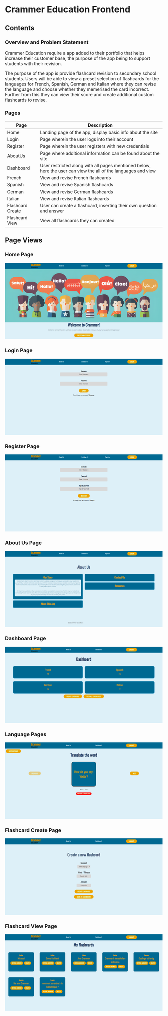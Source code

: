 # Crammer Education Frontend

## Contents

### Overview and Problem Statement 

Crammer Education require a app added to their portfolio that helps increase their customer base, the purpose of the app being to support students with their revision.

The purpose of the app is provide flashcard revision to secondary school students. Users will be able to view a preset selection of flashcards for the languages for French, Spanish, German and Italian where they can revise the language and choose whether they memerised the card incorrect. Further from this they can view their score and create additional custom flashcards to revise.

### Pages
| Page | Description |
|------|-------------|
| Home | Landing page of the app, display basic info about the site |
| Login | Page wherein the user logs into their account |
| Register | Page wherein the user registers with new credentials |
| AboutUs | Page where additional information can be found about the site |
| Dashboard | User restricted along with all pages mentioned below, here the user can view the all of the languages and view  |
| French | View and revise French flashcards |
| Spanish | View and revise Spanish flashcards |
| German | View and revise German flashcards |
| Italian | View and revise Italian flashcards |
| Flashcard Create | User can create a flashcard, inserting their own question and answer |
| Flashcard View | View all flashcards they can created |

## Page Views

### Home Page
![Home](./src/assets/Home.PNG)

### Login Page
![Login](./src/assets/Login.PNG)

### Register Page
![Register](./src/assets/Register.PNG)

### About Us Page
![About Us](./src/assets/About%20Us.PNG)

### Dashboard Page
![Dashboard](./src/assets/Dashboard.PNG)

### Language Pages
![Language](./src/assets/Language.PNG)

### Flashcard Create Page
![Create](./src/assets/Create%20Flashcard.PNG)

### Flashcard View Page
![View](./src/assets/View%20Flashcard.PNG)
